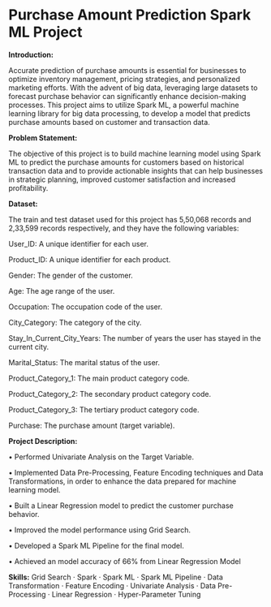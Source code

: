# Purchase Amount Prediction Spark ML Project

**Introduction:**

Accurate prediction of purchase amounts is essential for businesses to optimize inventory management, pricing strategies, and personalized marketing efforts. With the advent of big data, leveraging large datasets to forecast purchase behavior can significantly enhance decision-making processes. This project aims to utilize Spark ML, a powerful machine learning library for big data processing, to develop a model that predicts purchase amounts based on customer and transaction data.

**Problem Statement:**

The objective of this project is to build  machine learning model using Spark ML to predict the purchase amounts for customers based on historical transaction data and to provide actionable insights that can help businesses in strategic planning, improved customer satisfaction and increased profitability.

**Dataset:**

The train and test dataset used for this project has 5,50,068 records and 2,33,599 records respectively, and they have the following variables:

User_ID: A unique identifier for each user.

Product_ID: A unique identifier for each product.

Gender: The gender of the customer.

Age: The age range of the user.

Occupation: The occupation code of the user.

City_Category: The category of the city.

Stay_In_Current_City_Years: The number of years the user has stayed in the current city.

Marital_Status: The marital status of the user.

Product_Category_1: The main product category code.

Product_Category_2: The secondary product category code.

Product_Category_3: The tertiary product category code.

Purchase: The purchase amount (target variable).

**Project Description:**

• Performed Univariate Analysis on the Target Variable.

• Implemented Data Pre-Processing, Feature Encoding techniques and Data Transformations, in order to enhance the data prepared for machine learning model.

• Built a Linear Regression model to predict the customer purchase behavior.

• Improved the model performance using Grid Search.

• Developed a Spark ML Pipeline for the final model.

• Achieved an model accuracy of 66% from Linear Regression Model

**Skills:** Grid Search · Spark · Spark ML · Spark ML Pipeline · Data Transformation · Feature Encoding · Univariate Analysis · Data Pre-Processing · Linear Regression · Hyper-Parameter Tuning 
